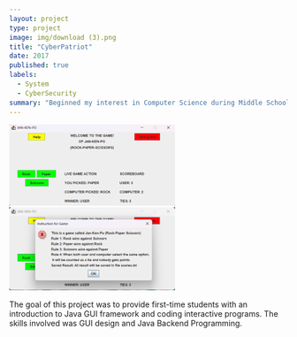 ```yaml
---
layout: project
type: project
image: img/download (3).png
title: "CyberPatriot"
date: 2017
published: true
labels:
  - System 
  - CyberSecurity
summary: "Beginned my interest in Computer Science during Middle School with this competition "
---
```


<div class="text-center p-4">
  <img width="300px" src="../img/JANKENPO UI.png" class="img-thumbnail" >
  <img width="300px" src="../img/JANKENPO HELP PAGE.png" class="img-thumbnail" >
</div>

The goal of this project was to provide first-time students with an introduction to Java GUI framework and coding interactive programs. The skills involved was GUI design and Java Backend Programming. 
